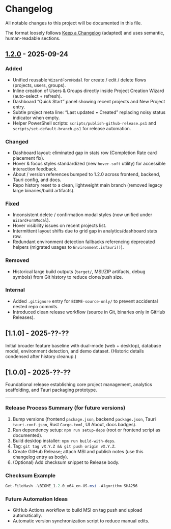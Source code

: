 # Changelog

All notable changes to this project will be documented in this file.

The format loosely follows [Keep a Changelog](https://keepachangelog.com/en/1.0.0/) (adapted) and uses semantic, human-readable sections.

## [1.2.0] - 2025-09-24
### Added
- Unified reusable `WizardFormModal` for create / edit / delete flows (projects, users, groups).
- Inline creation of Users & Groups directly inside Project Creation Wizard (auto-select + refresh).
- Dashboard “Quick Start” panel showing recent projects and New Project entry.
- Subtle project meta line: “Last updated • Created” replacing noisy status indicator when empty.
- Helper PowerShell scripts: `scripts/publish-github-release.ps1` and `scripts/set-default-branch.ps1` for release automation.

### Changed
- Dashboard layout: eliminated gap in stats row (Completion Rate card placement fix).
- Hover & focus styles standardized (new `hover-soft` utility) for accessible interaction feedback.
- About / version references bumped to 1.2.0 across frontend, backend, Tauri config, and docs.
- Repo history reset to a clean, lightweight main branch (removed legacy large binaries/build artifacts).

### Fixed
- Inconsistent delete / confirmation modal styles (now unified under `WizardFormModal`).
- Hover visibility issues on recent projects list.
- Intermittent layout shifts due to grid gap in analytics/dashboard stats row.
- Redundant environment detection fallbacks referencing deprecated helpers (migrated usages to `Environment.isTauri()`).

### Removed
- Historical large build outputs (`target/`, MSI/ZIP artifacts, debug symbols) from Git history to reduce clone/push size.

### Internal
- Added `.gitignore` entry for `BIOME-source-only/` to prevent accidental nested repo commits.
- Introduced clean release workflow (source in Git, binaries only in GitHub Releases).

## [1.1.0] - 2025-??-??
Initial broader feature baseline with dual-mode (web + desktop), database model, environment detection, and demo dataset. (Historic details condensed after history cleanup.)

## [1.0.0] - 2025-??-??
Foundational release establishing core project management, analytics scaffolding, and Tauri packaging prototype.

---

### Release Process Summary (for future versions)
1. Bump versions (frontend `package.json`, backend `package.json`, Tauri `tauri.conf.json`, Rust `Cargo.toml`, UI About, docs badges).
2. Run dependency setup: `npm run setup-deps` (root or frontend script as documented).
3. Build desktop installer: `npm run build-with-deps`.
4. Tag: `git tag vX.Y.Z && git push origin vX.Y.Z`.
5. Create GitHub Release; attach MSI and publish notes (use this changelog entry as body).
6. (Optional) Add checksum snippet to Release body.

### Checksum Example
```powershell
Get-FileHash .\BIOME_1.2.0_x64_en-US.msi -Algorithm SHA256
```

### Future Automation Ideas
- GitHub Actions workflow to build MSI on tag push and upload automatically.
- Automatic version synchronization script to reduce manual edits.

[1.2.0]: https://github.com/UniversalBuilder/BIOME/releases/tag/v1.2.0
